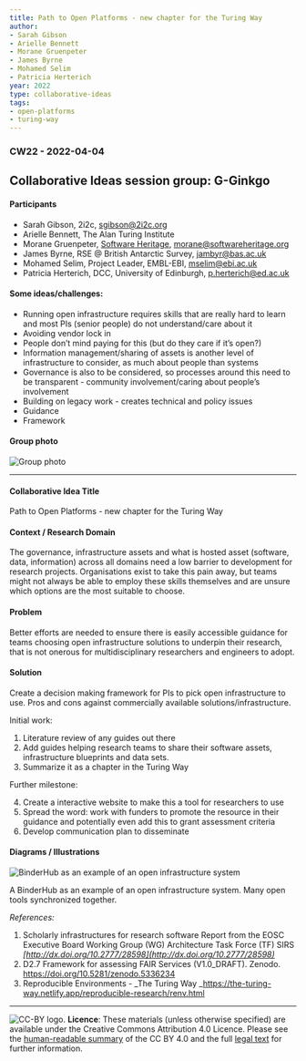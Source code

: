 ```yaml
---
title: Path to Open Platforms - new chapter for the Turing Way
author:
- Sarah Gibson
- Arielle Bennett
- Morane Gruenpeter
- James Byrne
- Mohamed Selim
- Patricia Herterich
year: 2022
type: collaborative-ideas
tags:
- open-platforms
- turing-way
---
```


### CW22 - 2022-04-04


## **Collaborative Ideas session group: G-Ginkgo**


#### **Participants**

* Sarah Gibson, 2i2c, sgibson@2i2c.org
* Arielle Bennett, The Alan Turing Institute
* Morane Gruenpeter, [Software Heritage](https://archive.softwareheritage.org/), morane@softwareheritage.org
* James Byrne, RSE @ British Antarctic Survey, jambyr@bas.ac.uk
* Mohamed Selim, Project Leader, EMBL-EBI, mselim@ebi.ac.uk
* Patricia Herterich, DCC, University of Edinburgh, p.herterich@ed.ac.uk

#### Some ideas/challenges:

* Running open infrastructure requires skills that are really hard to learn and most PIs (senior people) do not understand/care about it
* Avoiding vendor lock in 
* People don’t mind paying for this (but do they care if it’s open?)
* Information management/sharing of assets is another level of infrastructure to consider, as much about people than systems
* Governance is also to be considered, so processes around this need to be transparent - community involvement/caring about people’s involvement
* Building on legacy work - creates technical and policy issues
* Guidance
* Framework 


#### **Group photo**


![Group photo](../images/cw22-open-platforms-group.png)



---




#### **Collaborative Idea Title**

Path to Open Platforms - new chapter for the Turing Way


#### **Context / Research Domain**

The governance, infrastructure assets and what is hosted asset (software, data, information) across all domains need a low barrier to development for research projects. Organisations exist to take this pain away, but teams might not always be able to employ these skills themselves and are unsure which options are the most suitable to choose.


#### **Problem**

Better efforts are needed to ensure there is easily accessible guidance for teams choosing open infrastructure solutions to underpin their research, that is not onerous for multidisciplinary researchers and engineers to adopt.


#### **Solution**

Create a decision making framework for PIs to pick open infrastructure to use. Pros and cons against commercially available solutions/infrastructure.

Initial work:

1. Literature review of any guides out there
2. Add guides helping research teams to share their software assets, infrastructure blueprints and data sets.
3. Summarize it as a chapter in the Turing Way

Further milestone:

4. Create a interactive website to make this a tool for researchers to use
5. Spread the word: work with funders to promote the resource in their guidance and potentially even add this to grant assessment criteria
6. Develop communication plan to disseminate 


#### **Diagrams / Illustrations**


![BinderHub as an example of an open infrastructure system](../images/cw22-binderhub.png)


A BinderHub as an example of an open infrastructure system. Many open tools synchronized together.

_References:_

1. Scholarly infrastructures for research software  Report from the EOSC Executive Board Working Group (WG) Architecture Task Force (TF) SIRS _[http://dx.doi.org/10.2777/28598](http://dx.doi.org/10.2777/28598)_
2. D2.7 Framework for assessing FAIR Services (V1.0_DRAFT). Zenodo. https://doi.org/10.5281/zenodo.5336234
3. Reproducible Environments - _The Turing Way _https://the-turing-way.netlify.app/reproducible-research/renv.html

---

![CC-BY logo.](../images/cc-by.png)
 **Licence**: These materials (unless otherwise specified) are available under the Creative Commons Attribution 4.0 Licence. Please see the [human-readable summary](https://www.google.com/url?q=https://creativecommons.org/licenses/by/4.0/&sa=D&source=editors&ust=1647284370432093&usg=AOvVaw2IyqAL186hk_ruENZiM2-A) of the CC BY 4.0 and the full [legal text](https://www.google.com/url?q=https://creativecommons.org/licenses/by/4.0/legalcode&sa=D&source=editors&ust=1647284370432262&usg=AOvVaw2R4BnNUMy5SZKiFCW1z4Ky) for further information.
